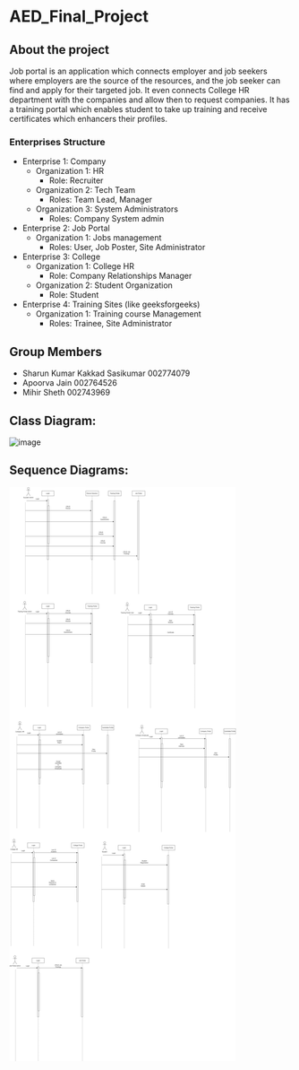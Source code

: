 # AED_Final_Project

## About the project

Job portal is an application which connects employer and job seekers where employers are the source of the resources, and the job seeker can find and apply for their targeted job. It even connects College HR department with the companies and allow then to request companies. It has a training portal which enables student to take up training and receive certificates which enhancers their profiles.

### Enterprises Structure

 - Enterprise 1: Company
    - Organization 1: HR
        - Role: Recruiter
    - Organization 2: Tech Team
        - Roles: Team Lead, Manager
    - Organization 3: System Administrators
        - Roles: Company System admin
 - Enterprise 2: Job Portal
    - Organization 1: Jobs management
        - Roles: User, Job Poster, Site Administrator
 - Enterprise 3: College
    - Organization 1: College HR
        - Role: Company Relationships Manager
    - Organization 2: Student Organization
        - Role: Student
 - Enterprise 4: Training Sites (like geeksforgeeks)
    - Organization 1: Training course Management
        - Roles: Trainee, Site Administrator

## Group Members

- Sharun Kumar Kakkad Sasikumar	002774079
- Apoorva Jain	            	002764526
- Mihir Sheth		                002743969


## Class Diagram:

![image](diagrams/class_diagram.png)

## Sequence Diagrams:

![image](diagrams/sequence.png)
